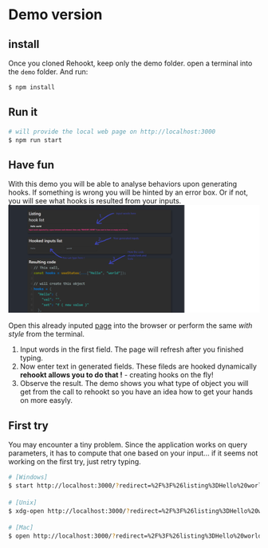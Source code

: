 # Demo version

## install
Once you cloned Rehookt, keep only the demo folder.
open a terminal into the `demo` folder. And run:
```bash
$ npm install
```

## Run it
```bash
# will provide the local web page on http://localhost:3000
$ npm run start
```

## Have fun

With this demo you will be able to analyse behaviors upon generating hooks. If something is wrong you will be hinted by an error box. Or if not, you will see what hooks is resulted from your inputs. ![image](capture.png)

Open this already inputed [page](http://localhost:3000/?redirect=%2F%3F%26listing%3DHello%20world) into the browser or perform the same *with style* from the terminal.

1. Input words in the first field. The page will refresh after you finished typing.
1. Now enter text in generated fields. These fileds are hooked dynamically **rehookt allows you to do that !** - creating hooks on the fly!
1. Observe the result. The demo shows you what type of object you will get from the call to rehookt so you have an idea how to get your hands on more easyly.

## First try

You may encounter a tiny problem. Since the application works on query parameters, it has to compute that one based on your input... if it seems not working on the first try, just retry typing.

```bash
# [Windows]
$ start http://localhost:3000/?redirect=%2F%3F%26listing%3DHello%20world

# [Unix]
$ xdg-open http://localhost:3000/?redirect=%2F%3F%26listing%3DHello%20world

# [Mac]
$ open http://localhost:3000/?redirect=%2F%3F%26listing%3DHello%20world
```
